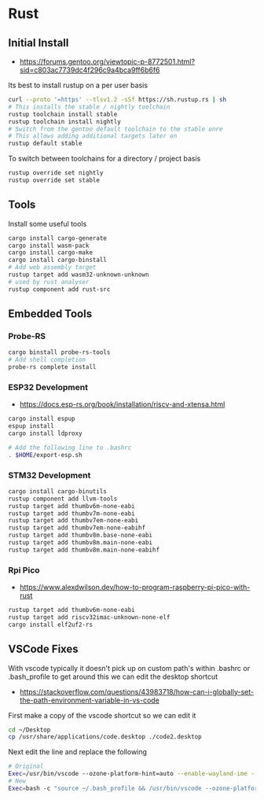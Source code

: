 # Rust

## Initial Install

  * https://forums.gentoo.org/viewtopic-p-8772501.html?sid=c803ac7739dc4f296c9a4bca9ff6b6f6

Its best to install rustup on a per user basis
```bash
curl --proto '=https' --tlsv1.2 -sSf https://sh.rustup.rs | sh
# This installs the stable / nightly toolchain
rustup toolchain install stable
rustup toolchain install nightly
# Switch from the gentoo default toolchain to the stable onre
# This allows adding additional targets later on
rustup default stable
```

To switch between toolchains for a directory / project basis
```bash
rustup override set nightly
rustup override set stable
```

## Tools

Install some useful tools
```bash
cargo install cargo-generate
cargo install wasm-pack
cargo install cargo-make
cargo install cargo-binstall
# Add web assembly target
rustup target add wasm32-unknown-unknown
# used by rust analyser
rustup component add rust-src
```

## Embedded Tools

### Probe-RS

```bash
cargo binstall probe-rs-tools
# Add shell completion
probe-rs complete install
```

### ESP32 Development

  * https://docs.esp-rs.org/book/installation/riscv-and-xtensa.html

```bash
cargo install espup
espup install
cargo install ldproxy

# Add the following line to .bashrc
. $HOME/export-esp.sh
```

### STM32 Development

```bash
cargo install cargo-binutils
rustup component add llvm-tools
rustup target add thumbv6m-none-eabi
rustup target add thumbv7m-none-eabi
rustup target add thumbv7em-none-eabi
rustup target add thumbv7em-none-eabihf
rustup target add thumbv8m.base-none-eabi
rustup target add thumbv8m.main-none-eabi
rustup target add thumbv8m.main-none-eabihf
```

### Rpi Pico

  * https://www.alexdwilson.dev/how-to-program-raspberry-pi-pico-with-rust

```bash
rustup target add thumbv6m-none-eabi
rustup target add riscv32imac-unknown-none-elf
cargo install elf2uf2-rs
```

## VSCode Fixes

With vscode typically it doesn't pick up on custom path's within .bashrc or .bash_profile
to get around this we can edit the desktop shortcut

  * https://stackoverflow.com/questions/43983718/how-can-i-globally-set-the-path-environment-variable-in-vs-code

First make a copy of the vscode shortcut so we can edit it
```bash
cd ~/Desktop
cp /usr/share/applications/code.desktop ./code2.desktop
```

Next edit the line and replace the following
```bash
# Original
Exec=/usr/bin/vscode --ozone-platform-hint=auto --enable-wayland-ime --use-gl=egl -- %F
# New
Exec=bash -c "source ~/.bash_profile && /usr/bin/vscode --ozone-platform-hint=auto --enable-wayland-ime --use-gl=egl -- %F"
```